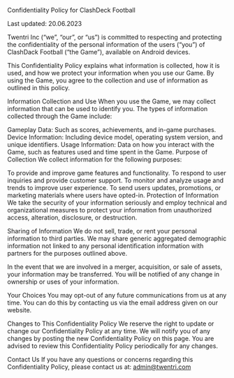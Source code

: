 Confidentiality Policy for ClashDeck Football

Last updated: 20.06.2023

Twentri Inc (“we”, “our”, or “us”) is committed to respecting and protecting the confidentiality of the personal information of the users (“you”) of ClashDack Football (“the Game”), available on Android devices.

This Confidentiality Policy explains what information is collected, how it is used, and how we protect your information when you use our Game. By using the Game, you agree to the collection and use of information as outlined in this policy.

Information Collection and Use
When you use the Game, we may collect information that can be used to identify you. The types of information collected through the Game include:

Gameplay Data: Such as scores, achievements, and in-game purchases.
Device Information: Including device model, operating system version, and unique identifiers.
Usage Information: Data on how you interact with the Game, such as features used and time spent in the Game.
Purpose of Collection
We collect information for the following purposes:

To provide and improve game features and functionality.
To respond to user inquiries and provide customer support.
To monitor and analyze usage and trends to improve user experience.
To send users updates, promotions, or marketing materials where users have opted-in.
Protection of Information
We take the security of your information seriously and employ technical and organizational measures to protect your information from unauthorized access, alteration, disclosure, or destruction.

Sharing of Information
We do not sell, trade, or rent your personal information to third parties. We may share generic aggregated demographic information not linked to any personal identification information with partners for the purposes outlined above.

In the event that we are involved in a merger, acquisition, or sale of assets, your information may be transferred. You will be notified of any change in ownership or uses of your information.

Your Choices
You may opt-out of any future communications from us at any time. You can do this by contacting us via the email address given on our website.

Changes to This Confidentiality Policy
We reserve the right to update or change our Confidentiality Policy at any time. We will notify you of any changes by posting the new Confidentiality Policy on this page. You are advised to review this Confidentiality Policy periodically for any changes.

Contact Us
If you have any questions or concerns regarding this Confidentiality Policy, please contact us at:
admin@twentri.com
